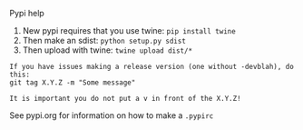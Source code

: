 [//]: # (pypi)
Pypi help

1. New pypi requires that you use twine: `pip install twine`
2. Then make an sdist: `python setup.py sdist`
3. Then upload with twine: `twine upload dist/*`

```
If you have issues making a release version (one without -devblah), do this:
git tag X.Y.Z -m "Some message"

It is important you do not put a v in front of the X.Y.Z!
```

See pypi.org for information on how to make a `.pypirc`
